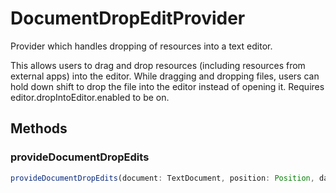 # DocumentDropEditProvider

Provider which handles dropping of resources into a text editor.

This allows users to drag and drop resources (including resources from external apps) into the editor. While dragging and dropping files, users can hold down shift to drop the file into the editor instead of opening it. Requires editor.dropIntoEditor.enabled to be on.

## Methods

### provideDocumentDropEdits

```typescript
provideDocumentDropEdits(document: TextDocument, position: Position, dataTransfer: DataTransfer, token: CancellationToken): ProviderResult<DocumentDropEdit>
```

[DataTransfer]: DataTransfer.md
[ProviderResult]: ProviderResultT.md
[Position]: Position.md
[DocumentDropEdit]: DocumentDropEdit.md
[TextDocument]: TextDocument.md
[CancellationToken]: CancellationToken.md
